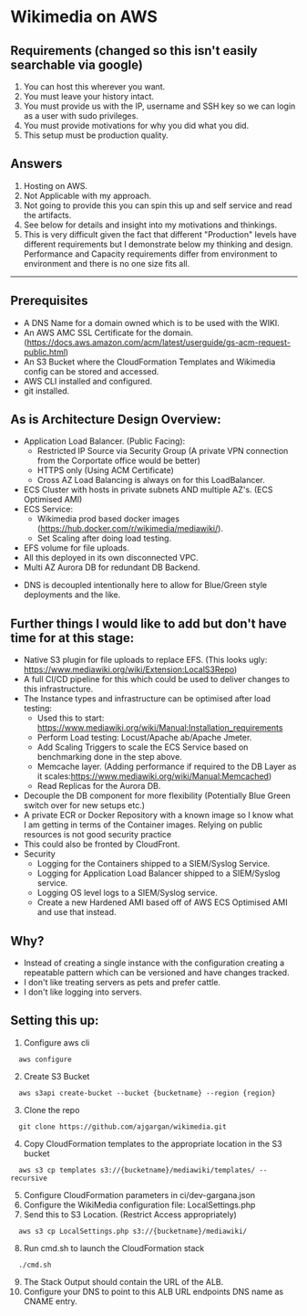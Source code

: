 # Wikimedia on AWS
## Requirements (**changed** so this isn't easily searchable via google)
1. You can host this wherever you want.
2. You must leave your history intact.
3. You must provide us with the IP, username and SSH key so we can login as a user with sudo
privileges.
4. You must provide motivations for why you did what you did.
5. This setup must be production quality.

## Answers
1. Hosting on AWS.
2. Not Applicable with my approach.
3. Not going to provide this you can spin this up and self service and read the artifacts.
4. See below for details and insight into my motivations and thinkings.
5. This is very difficult given the fact that different "Production" levels have different requirements but I demonstrate below my thinking and design. Performance and Capacity requirements differ from environment to environment and there is no one size fits all.

----
## Prerequisites
* A DNS Name for a domain owned which is to be used with the WIKI.
* An AWS AMC SSL Certificate for the domain. (https://docs.aws.amazon.com/acm/latest/userguide/gs-acm-request-public.html)
* An S3 Bucket where the CloudFormation Templates and Wikimedia config can be stored and accessed. 
* AWS CLI installed and configured.
* git installed.

## As is Architecture Design Overview:
* Application Load Balancer. (Public Facing):
  * Restricted IP Source via Security Group (A private VPN connection from the Corportate office would be better)
  * HTTPS only (Using ACM Certificate)
  * Cross AZ Load Balancing is always on for this LoadBalancer. 
* ECS Cluster with hosts in private subnets AND multiple AZ's. (ECS Optimised AMI)
* ECS Service:
  * Wikimedia prod based docker images (https://hub.docker.com/r/wikimedia/mediawiki/).
  * Set Scaling after doing load testing.
* EFS volume for file uploads.
* All this deployed in its own disconnected VPC.
* Multi AZ Aurora DB for redundant DB Backend.

- DNS is decoupled intentionally here to allow for Blue/Green style deployments and the like.

## Further things I would like to add but don't have time for at this stage:
* Native S3 plugin for file uploads to replace EFS. (This looks ugly: https://www.mediawiki.org/wiki/Extension:LocalS3Repo)
* A full CI/CD pipeline for this which could be used to deliver changes to this infrastructure.
* The Instance types and infrastructure can be optimised after load testing:
  * Used this to start: https://www.mediawiki.org/wiki/Manual:Installation_requirements
  * Perform Load testing: Locust/Apache ab/Apache Jmeter.
  * Add Scaling Triggers to scale the ECS Service based on benchmarking done in the step above.
  * Memcache layer. (Adding performance if required to the DB Layer as it scales:https://www.mediawiki.org/wiki/Manual:Memcached)
  * Read Replicas for the Aurora DB.
* Decouple the DB component for more flexibility (Potentially Blue Green switch over for new setups etc.)
* A private ECR or Docker Repository with a known image so I know what I am getting in terms of the Container images. Relying on public resources is not good security practice
* This could also be fronted by CloudFront. 
* Security
  * Logging for the Containers shipped to a SIEM/Syslog Service.
  * Logging for Application Load Balancer shipped to a SIEM/Syslog service.
  * Logging OS level logs to a SIEM/Syslog service.   
  * Create a new Hardened AMI based off of AWS ECS Optimised AMI and use that instead.

## Why?
* Instead of creating a single instance with the configuration creating a repeatable pattern which can be versioned and have changes tracked.
* I don't like treating servers as pets and prefer cattle.
* I don't like logging into servers.

## Setting this up:
1. Configure aws cli 
```
  aws configure
```
2. Create S3 Bucket
```
  aws s3api create-bucket --bucket {bucketname} --region {region}
```
3. Clone the repo
```
  git clone https://github.com/ajgargan/wikimedia.git
```
4. Copy CloudFormation templates to the appropriate location in the S3 bucket
```
  aws s3 cp templates s3://{bucketname}/mediawiki/templates/ --recursive 
```
5. Configure CloudFormation parameters in ci/dev-gargana.json
6. Configure the WikiMedia configuration file: LocalSettings.php
7. Send this to S3 Location. (Restrict Access appropriately)
```
  aws s3 cp LocalSettings.php s3://{bucketname}/mediawiki/
```
8. Run cmd.sh to launch the CloudFormation stack
```
  ./cmd.sh
```
9. The Stack Output should contain the URL of the ALB.
10. Configure your DNS to point to this ALB URL endpoints DNS name as CNAME entry.
